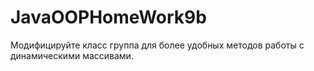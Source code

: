 # JavaOOPHomeWork9b
Модифицируйте класс группа для более удобных методов работы
с динамическими массивами.
